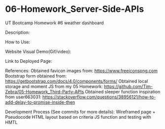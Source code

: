 # 06-Homework_Server-Side-APIs
UT Bootcamp Homework #6 weather dashboard

Description:


How to Use:


Website Visual Demo(Gif/video):


Link to Deployed Page:


References:
Obtained favicon images from: https://www.freeiconspng.com
Bootstrap form obtained from: https://getbootstrap.com/docs/4.0/components/forms/
Obtained local storage and moment JS from my 05 Homework: https://github.com/Tim-Zebra/05-Homework_Third-Party-APIs
Obtained sleeper function inspiration from user663031: https://stackoverflow.com/questions/38956121/how-to-add-delay-to-promise-inside-then


Development Process (See commits for more details):
Wireframed page + Pseudocode
HTML layout based on criteria
JS function and testing with HMTL



